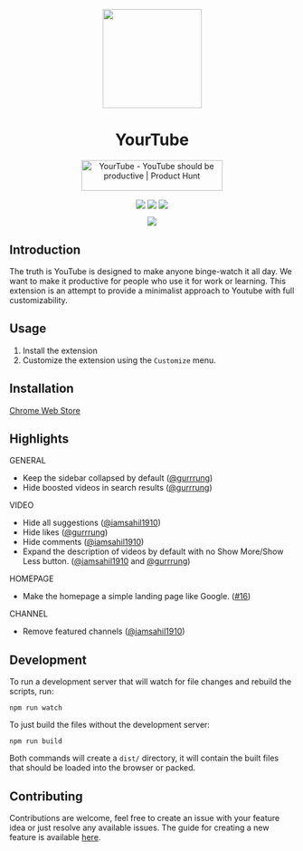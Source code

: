 <p align="center"><img src="https://user-images.githubusercontent.com/30543444/132090533-574c608d-d51e-4762-9562-4a913095fced.png" align="center" width="175"></p>
<h1 align="center">YourTube</h1>
<p align="center">
<a href="https://www.producthunt.com/posts/yourtube?utm_source=badge-featured&utm_medium=badge&utm_souce=badge-yourtube" target="_blank"><img src="https://api.producthunt.com/widgets/embed-image/v1/featured.svg?post_id=269637&theme=dark" alt="YourTube - YouTube should be productive | Product Hunt" style="width: 250px; height: 54px;" width="250" height="54" /></a>
</p>
<p align="center">
<img src="https://img.shields.io/chrome-web-store/users/bepnbjanekhidnggbihpgmajjfgicobk" align="center">
<img src="https://img.shields.io/chrome-web-store/rating/bepnbjanekhidnggbihpgmajjfgicobk" align="center">
<img src="https://github.com/gurrrung/YourTube/workflows/YourTube/badge.svg" align="center">
</p>
<p align="center">
<img src="https://user-images.githubusercontent.com/30543444/95109474-41f5a200-075a-11eb-937a-70a9fa85b447.gif" align="center">
</p>

## Introduction

The truth is YouTube is designed to make anyone binge-watch it all day. We want to make it productive for people who use it for work or learning. This extension is an attempt to provide a minimalist approach to Youtube with full customizability.

## Usage
1) Install the extension
2) Customize the extension using the `Customize` menu.

## Installation

[Chrome Web Store](https://chrome.google.com/webstore/detail/yourtube/bepnbjanekhidnggbihpgmajjfgicobk)

## Highlights
GENERAL
- Keep the sidebar collapsed by default ([@gurrrung](https://github.com/gurrrung))
- Hide boosted videos in search results ([@gurrrung](https://github.com/gurrrung))

VIDEO
- Hide all suggestions ([@iamsahil1910](https://github.com/iamsahil1910))
- Hide likes ([@gurrrung](https://github.com/gurrrung))
- Hide comments ([@iamsahil1910](https://github.com/iamsahil1910))
- Expand the description of videos by default with no Show More/Show Less button. ([@iamsahil1910](https://github.com/iamsahil1910) and [@gurrrung](https://github.com/gurrrung))

HOMEPAGE
- Make the homepage a simple landing page like Google. ([#16](https://github.com/gurrrung/YourTube/issues/16))

CHANNEL
- Remove featured channels ([@iamsahil1910](https://github.com/iamsahil1910))


## Development

To run a development server that will watch for file changes and rebuild the scripts, run:

```
npm run watch
```

To just build the files without the development server:

```
npm run build
```

Both commands will create a `dist/` directory, it will contain the built files that should be loaded into the browser or packed.

## Contributing

Contributions are welcome, feel free to create an issue with your feature idea or just resolve any available issues. The guide for creating a new feature is available [here](https://github.com/gurrrung/YourTube/blob/master/CONTRIBUTING.md).
